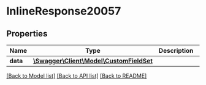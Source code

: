 # InlineResponse20057

## Properties
Name | Type | Description | Notes
------------ | ------------- | ------------- | -------------
**data** | [**\Swagger\Client\Model\CustomFieldSet**](CustomFieldSet.md) |  | [optional] 

[[Back to Model list]](../../README.md#documentation-for-models) [[Back to API list]](../../README.md#documentation-for-api-endpoints) [[Back to README]](../../README.md)

